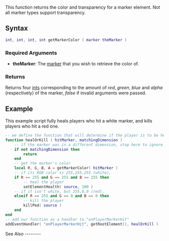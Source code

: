 This function returns the color and transparency for a marker element. Not all marker types support transparency.

Syntax
------

``` lua
int, int, int, int getMarkerColor ( marker theMarker )
```

### Required Arguments

-   **theMarker**: The [marker](/docs/marker.md "wikilink") that you wish to retrieve the color of.

### Returns

Returns four [ints](/docs/int.md "wikilink") corresponding to the amount of *red*, *green*, *blue* and *alpha* (respectively) of the marker, *false* if invalid arguments were passed.

Example
-------

<section name="Serverside example" class="server" show="true">
This example script fully heals players who hit a white marker, and kills players who hit a red one.

``` lua
-- we define the function that will determine if the player is to be healed or killed
function healOrKill ( hitMarker, matchingDimension )
    -- if the marker was in a different dimension, stop here to ignore the event
    if not matchingDimension then
        return
    end
    -- get the marker's color
    local R, G, B, A = getMarkerColor( hitMarker )
    -- if its RGB color is 255,255,255 (white),
    if R == 255 and G == 255 and B == 255 then
        -- heal the player
        setElementHealth( source, 100 )
    -- if it isn't white, but 255,0,0 (red),
    elseif R == 255 and G == 0 and B == 0 then
        -- kill the player
        killPed( source )
    end
end
-- add our function as a handler to "onPlayerMarkerHit"
addEventHandler( "onPlayerMarkerHit", getRootElement(), healOrKill )
```

</section>
See Also
--------
